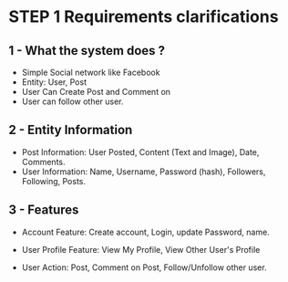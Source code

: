 # STEP 1 Requirements clarifications

## 1 - What the system does ?

- Simple Social network like Facebook
- Entity: User, Post
- User Can Create Post and Comment on
- User can follow other user.

## 2 - Entity Information

- Post Information: User Posted, Content (Text and Image), Date, Comments.
- User Information: Name, Username, Password (hash), Followers, Following, Posts.

## 3 - Features

- Account Feature: Create account, Login, update Password, name.

- User Profile Feature: View My Profile, View Other User's Profile

- User Action: Post, Comment on Post, Follow/Unfollow other user.
